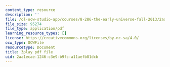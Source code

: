 ```yaml
---
content_type: resource
description: ''
file: /ol-ocw-studio-app/courses/8-286-the-early-universe-fall-2013/2aa1ecae1246c3e9b9fca11aefb81dcb_PsfyE1-s9Rs.pdf
file_size: 95274
file_type: application/pdf
learning_resource_types: []
license: https://creativecommons.org/licenses/by-nc-sa/4.0/
ocw_type: OCWFile
resourcetype: Document
title: 3play pdf file
uid: 2aa1ecae-1246-c3e9-b9fc-a11aefb81dcb
---
```

